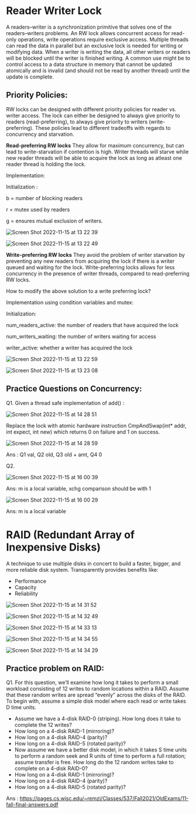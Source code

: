# Reader Writer Lock

A readers–writer is a synchronization primitive that solves one of the readers–writers problems. An RW lock allows concurrent access for read-only operations, write operations require exclusive access. 
Multiple threads can read the data in parallel but an exclusive lock is needed for writing or modifying data. 
When a writer is writing the data, all other writers or readers will be blocked until the writer is finished writing. 
A common use might be to control access to a data structure in memory that cannot be updated atomically and is invalid (and should not be read by another thread) until the update is complete.

## Priority Policies:
RW locks can be designed with different priority policies for reader vs. writer access. The lock can either be designed to always give priority to readers (read-preferring), to always give priority to writers (write-preferring). These policies lead to different tradeoffs with regards to concurrency and starvation.

**Read-preferring RW locks**
They allow for maximum concurrency, but can lead to write-starvation if contention is high. Writer threads will starve while new reader threads will be able to acquire the lock as long as atleast one reader thread is holding the lock.

Implementation:

Initialization :

b = number of blocking readers

r = mutex used by readers

g = ensures mutual exclusion of writers. 


![Screen Shot 2022-11-15 at 13 22 39](https://user-images.githubusercontent.com/20151037/202007815-d4a38eaa-29b0-4553-8c61-e3bfb1d41ba0.png)

![Screen Shot 2022-11-15 at 13 22 49](https://user-images.githubusercontent.com/20151037/202007846-0758b1ff-3b77-4d2b-a696-cdf4c3de26f5.png)


**Write-preferring RW locks**
They avoid the problem of writer starvation by preventing any new readers from acquiring the lock if there is a writer queued and waiting for the lock. Write-preferring locks allows for less concurrency in the presence of writer threads, compared to read-preferring RW locks. 

How to modify the above solution to a write preferring lock?

Implementation using condition variables and mutex:

Initialization:

num_readers_active: the number of readers that have acquired the lock

num_writers_waiting: the number of writers waiting for access 

writer_active: whether a writer has acquired the lock 


![Screen Shot 2022-11-15 at 13 22 59](https://user-images.githubusercontent.com/20151037/202007868-dbd9b7b9-a0c4-4b92-b688-4fd4e4acc197.png)

![Screen Shot 2022-11-15 at 13 23 08](https://user-images.githubusercontent.com/20151037/202007882-491797a9-1bf9-4b66-9179-f168cfc2b828.png)


## Practice Questions on Concurrency:

Q1. Given a thread safe implementation of add() :

![Screen Shot 2022-11-15 at 14 28 51](https://user-images.githubusercontent.com/20151037/202019062-0500a634-cef6-4730-9178-ebd633f8f202.png)

Replace the lock with atomic hardware instruction CmpAndSwap(int* addr, int expect, int new) which returns 0 on failure and 1 on success.

![Screen Shot 2022-11-15 at 14 28 59](https://user-images.githubusercontent.com/20151037/202019333-8f56eff3-7689-45b0-a940-72ef414c3638.png)

Ans : Q1 val, Q2 old, Q3 old + amt, Q4 0

Q2. 

![Screen Shot 2022-11-15 at 16 00 39](https://user-images.githubusercontent.com/20151037/202034401-1fdecdd9-0867-4974-bf61-7de738cc5518.png)

Ans: m is a local variable, xchg comparison should be with 1

![Screen Shot 2022-11-15 at 16 00 29](https://user-images.githubusercontent.com/20151037/202034425-81b6b5f5-35c9-4a73-871a-77694024b59d.png)

Ans: m is a local variable

# RAID (Redundant Array of Inexpensive Disks)
A technique to use multiple disks in concert to build a faster, bigger, and more reliable disk system.
Transparently provides benefits like:
- Performance
- Capacity
- Reliability

![Screen Shot 2022-11-15 at 14 31 52](https://user-images.githubusercontent.com/20151037/202034303-64b059ce-57ec-4058-a8e2-8a6726387bad.png)

![Screen Shot 2022-11-15 at 14 32 49](https://user-images.githubusercontent.com/20151037/202034322-6024d80a-369a-48f6-ad50-e90a34ae3eb9.png)

![Screen Shot 2022-11-15 at 14 33 13](https://user-images.githubusercontent.com/20151037/202034334-16f678d9-47b1-49cb-8d91-cef2943b321d.png)

![Screen Shot 2022-11-15 at 14 34 55](https://user-images.githubusercontent.com/20151037/202033330-074a9b83-5864-4c9e-a745-03de9349cb9d.png)

![Screen Shot 2022-11-15 at 14 34 29](https://user-images.githubusercontent.com/20151037/202033316-1dbce933-795e-4daf-8f60-249d9bd074c7.png)

## Practice problem on RAID:

Q1. For this question, we’ll examine how long it takes to perform a small workload consisting of 12 writes to random
locations within a RAID. Assume that these random writes are spread “evenly” across the disks of the RAID.
To begin with, assume a simple disk model where each read or write takes D time units.
- Assume we have a 4-disk RAID-0 (striping). How long does it take to complete the 12 writes?
- How long on a 4-disk RAID-1 (mirroring)?
- How long on a 4-disk RAID-4 (parity)?
- How long on a 4-disk RAID-5 (rotated parity)?
- Now assume we have a better disk model, in which it takes S time units to perform a random seek and R
units of time to perform a full rotation; assume transfer is free. How long do the 12 random writes take to
complete on a 4-disk RAID-0?
- How long on a 4-disk RAID-1 (mirroring)?
- How long on a 4-disk RAID-4 (parity)?
- How long on a 4-disk RAID-5 (rotated parity)?

Ans : https://pages.cs.wisc.edu/~remzi/Classes/537/Fall2021/OldExams/11-fall-final-answers.pdf

